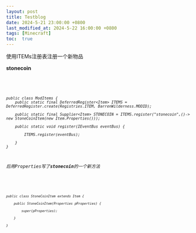 ```yaml
---
layout: post
title: Testblog
date: 2024-5-21 23:00:00 +0800
last_modified_at: 2024-5-22 16:00:00 +0800
tags: [Minecraft]
toc:  true
---
```

使用ITEMs注册表注册一个新物品

**stonecoin**

<code class="language-javascript"> 
<em>
  
    public class ModItems {
        public static final DeferredRegister<Item> ITEMS = DeferredRegister.create(Registries.ITEM, BarrenWilderness.MODID);
        
        public static final Supplier<Item> STONECOIN = ITEMS.register("stonecoin",()-> new StoneCoinItem(new Item.Properties()));
        
        public static void register(IEventBus eventBus) {
        
            ITEMS.register(eventBus);
            
        }
    }

后用Properties写了**stonecoin**的一个新方法

<code class="language-javascript">
<em>

    public class StoneCoinItem extends Item {
    
        public StoneCoinItem(Properties pProperties) {
        
            super(pProperties);
            
        }
        
    }
